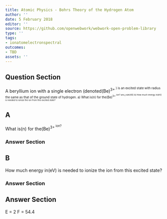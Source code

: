 ```yaml
---
title: Atomic Physics - Bohrs Theory of the Hydrogen Atom
author: ''
date: 5 February 2018
editor: ''
source: https://github.com/openwebwork/webwork-open-problem-library
type: ''
tags:
- ionatomelectronspectral
outcomes:
- TBD
assets: ''
---
```


## Question Section 

A beryllium ion with a single electron (denoted(Be)<sup>3+<sup> ) is an excited state with radius the same as that of the ground state of hydrogen.
a) What is(n) for the(Be)<sup>3+<sup> ion?
ans_rule(40)
b) How much energy in(eV) is needed to ionize the ion from this excited state?

## A
What is(n) for the(Be)<sup>3+<sup> ion?
### Answer Section
## B
How much energy in(eV) is needed to ionize the ion from this excited state?
### Answer Section


## Answer Section

E = 2
F = 54.4